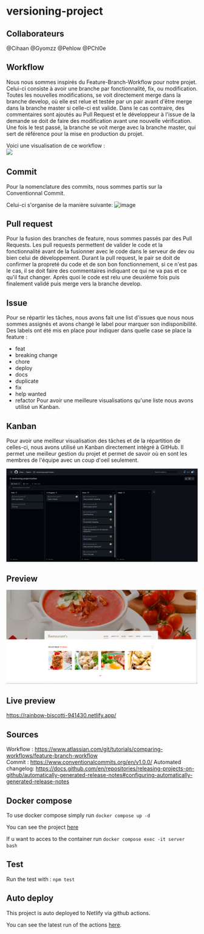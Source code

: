 # versioning-project
## Collaborateurs
@Cihaan
@Gyomzz
@Pehlow
@PChl0e

## Workflow
Nous nous sommes inspirés du Feature-Branch-Workflow pour notre projet.
Celui-ci consiste à avoir une branche par fonctionnalité, fix, ou modification. Toutes les nouvelles modifications, se voit directement merge dans la branche develop, où elle est relue et testée par un pair avant d'être merge dans la branche master si celle-ci est valide. Dans le cas contraire, des commentaires sont ajoutés au Pull Request et le développeur à l'issue de la demande se doit de faire des modification avant une nouvelle vérification. Une fois le test passé, la branche se voit merge avec la branche master, qui sert de référence pour la mise en production du projet.

Voici une visualisation de ce workflow :  
<img src='https://images-ext-2.discordapp.net/external/gDtOMNdBtmYUtWUrwz2X51BnEEw-xcr5jTYxr8HKeiA/https/nvie.com/img/git-model%402x.png?width=462&height=613' />

## Commit
Pour la nomenclature des commits, nous sommes partis sur la Conventionnal Commit.

Celui-ci s'organise de la manière suivante:
![image](https://user-images.githubusercontent.com/80070465/198224157-e0509863-037c-4bb2-bdff-c40560dee81c.png)

## Pull request 
Pour la fusion des branches de feature, nous sommes passés par des Pull Requests. Les pull requests permettent de valider le code et la fonctionnalité avant de la fusionner avec le code dans le serveur de dev ou bien celui de développement. Durant la pull request, le pair se doit de confirmer la propreté du code et de son bon fonctionnement, si ce n'est pas le cas, il se doit faire des commentaires indiquant ce qui ne va pas et ce qu'il faut changer. Après quoi le code est relu une deuxième fois puis finalement validé puis merge vers la branche develop.

## Issue 
Pour se répartir les tâches, nous avons fait une list d'issues que nous nous sommes assignés et avons changé le label pour marquer son indisponibilité. Des labels ont été mis en place pour indiquer dans quelle case se place la feature : 
- feat
- breaking change
- chore
- deploy
- docs
- duplicate
- fix
- help wanted
- refactor 
Pour avoir une meilleure visualisations qu'une liste nous avons utilisé un Kanban.

## Kanban
Pour avoir une meilleur visualisation des tâches et de la répartition de celles-ci, nous avons utilisé un Kanban directement intégré à GitHub. Il permet une meilleur gestion du projet et permet de savoir où en sont les membres de l'équipe avec un coup d'oeil seulement. 

![image](./assets//kanban.png) 

## Preview

![image](./assets//preview.png) 

## Live preview 

https://rainbow-biscotti-941430.netlify.app/ 

## Sources
Workflow : https://www.atlassian.com/git/tutorials/comparing-workflows/feature-branch-workflow  
Commit : https://www.conventionalcommits.org/en/v1.0.0/
Automated changelog: https://docs.github.com/en/repositories/releasing-projects-on-github/automatically-generated-release-notes#configuring-automatically-generated-release-notes

## Docker compose

To use docker compose simply run ```docker compose up -d```

You can see the project [here](http://localhost:8080/)

If u want to acces to the container run ```docker compose exec -it server bash``` 

## Test 
Run the test with : ``` npm test ```


## Auto deploy

This project is auto deployed to Netlify via github actions.

You can see the latest run of the actions [here](https://github.com/Cihaan/versioning-project/actions).
